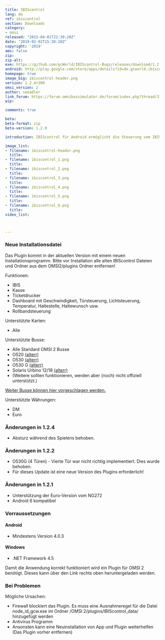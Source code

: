 ```yaml
---
title: IBIScontrol
lang: de
ref: ibiscontrol
section: Downloads
category:
- omsi
released: "2015-04-01T22:30:28Z"
date: "2019-02-02T15:30:28Z"
copyright: '2019'
ams: false
zip: 
zip-alt:
exe: https://github.com/gcWorld/IBIScontrol-Bugs/releases/download/1.2.2/IBIScontrol_1.3.0.exe
android: http://play.google.com/store/apps/details?id=de.gcworld.ibiscontrol
homepage: true
image_big: ibiscontrol-header.png
version: 1.2.4+200
omsi_version: 2
author: seeadler
link_forum: https://forum.omnibussimulator.de/forum/index.php?thread/31324-ibiscontrol-f%C3%BCr-omsi-2/
wip:

comments: true

beta:
beta-format: zip
beta-version: 1.2.0

introduction: IBIScontrol für Android ermöglicht die Steuerung vom IBIS, der Kasse sowie dem Ticketdrucker in der Omnibussimulation OMSI 2 von Aerosoft mittels Smartphone oder Tablet.

image_list:
- filename: ibiscontrol-header.png
  title:
- filename: ibiscontrol_1.png
  title:
- filename: ibiscontrol_2.png
  title:
- filename: ibiscontrol_3.png
  title:
- filename: ibiscontrol_4.png
  title:
- filename: ibiscontrol_5.png
  title:
- filename: ibiscontrol_6.png
  title:
video_list:



---
```


<div class="bg bg-warning" markdown="block">

### Neue Installationsdatei
Das Plugin kommt in der aktuellen Version mit einem neuen Installationsprogramm. Bitte vor Installation alle alten IBIScontrol Dateien und Ordner aus dem OMSI2/plugins Ordner entfernen!

</div>



Funktionen:

- IBIS
- Kasse
- Ticketdrucker
- Dashboard mit Geschwindigkeit, Türsteuerung, Lichtsteuerung, Temperatur, Haltestelle, Haltewunsch usw.
- Rollbandsteuerung

Unterstützte Karten:

- Alle

Unterstützte Busse:

- Alle Standard OMSI 2 Busse
- O520 [(alterr)](http://www.omnibussimulator.de/forum/index.php?page=Thread&threadID=19798)
- O530 [(alterr)](http://www.omnibussimulator.de/forum/index.php?page=Thread&threadID=19798)
- O530 G [(alterr)](http://www.omnibussimulator.de/forum/index.php?page=Thread&threadID=19798)
- Solaris Urbino 12/18 [(alterr)](http://www.omnibussimulator.de/forum/index.php?page=Thread&threadID=28280)
- (Weitere sollten funktionieren, werden aber (noch) nicht offiziell unterstützt.)

[Weiter Busse können hier vorgeschlagen werden.](http://9cw.de/buswunsch)

Unterstützte Währungen:

- DM
- Euro

<div class="bg-secondary text-white p-3 mb-2" markdown="block" id="changelog">

### Änderungen in 1.2.4
- Absturz während des Spielens behoben.

### Änderungen in 1.2.2
- O530G (4 Türen) - Vierte Tür war nicht richtig implementiert. Dies wurde behoben.
- Für dieses Update ist eine neue Version des Plugins erforderlich!

### Änderungen in 1.2.1
- Unterstützung der Euro-Version vom NG272
- Android 6 kompatibel

</div>

<div class="bg bg-danger" markdown="block" id="troubleshooting">

### Vorraussetzungen

#### Android
- Mindestens Version 4.0.3

#### Windows
- .NET Framework 4.5

Damit die Anwendung korrekt funktioniert wird ein Plugin für OMSI 2 benötigt. Dieses kann über den Link rechts oben heruntergeladen werden.

### Bei Problemen
Mögliche Ursachen:

- Firewall blockiert das Plugin. Es muss eine Ausnahmeregel für die Datei node_id_gcw.exe im Ordner /OMSI 2/plugins/IBIScontrol_data/ hinzugefügt werden
- Antivirus Programm
- Ansonsten kann eine Neuinstallation von App und Plugin weiterhelfen (Das Plugin vorher entfernen)

</div>
